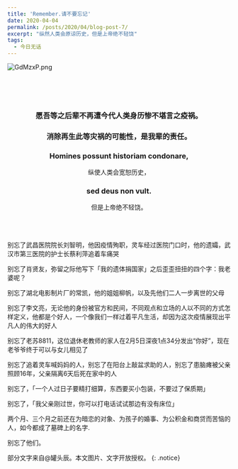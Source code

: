 ```yaml
---
title: 'Remember.请不要忘记'
date: 2020-04-04
permalink: /posts/2020/04/blog-post-7/
excerpt: "纵然人类会原谅历史，但是上帝绝不轻饶"
tags:
  - 今日无话
---
```


![GdMzxP.png](https://s1.ax1x.com/2020/04/04/GdMzxP.png)

<br>

<br>

<br>

### <center>愿吾等之后辈不再遭今代人类身历惨不堪言之疫祸。</center>

### <center>消除再生此等灾祸的可能性，是我辈的责任。</center>

### <center>Homines possunt historiam condonare,</center>

<center>纵使人类会宽恕历史，</center>

### <center>sed deus non vult.</center>

<center>但是上帝绝不轻饶。</center>

<br>

<br>

<br>

别忘了武昌医院院长刘智明，他因疫情殉职，灵车经过医院门口时，他的遗孀，武汉市第三医院的护士长蔡利萍追着车痛哭

别忘了肖贤友，弥留之际他写下「我的遗体捐国家」之后歪歪扭扭的四个字：我老婆呢？

别忘了湖北电影制片厂的常凯，他的姐姐柳帆，以及先他们二人一步离世的父母

别忘了李文亮，无论他的身份被官方和民间，不同观点和立场的人以不同的方式怎样定义，他都是个好人，一个像我们一样过着平凡生活，却因为这次疫情展现出平凡人的伟大的好人

别忘了老苏8811，这位退休老教师的家人在2月5日深夜1点34分发出“你好”，现在老爷爷终于可以与女儿相见了

别忘了追着灵车喊妈妈的人，别忘了在阳台上敲盆求助的人，别忘了患脑瘫被父亲照顾16年，父亲隔离6天后死在家中的人

别忘了，「一个人过日子要精打细算，东西要买小包装，不要过了保质期」

别忘了，「我父亲刚过世，你可以打电话试试那边有没有床位」

两个月、三个月之前还在为暗恋的对象、为孩子的婚事、为公积金和商贷而苦恼的人，如今都成了墓碑上的名字.

别忘了他们。

 
部分文字来自@罐头辰。本文图片、文字开放授权。
{: .notice}
